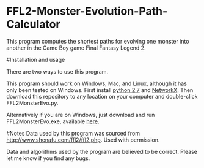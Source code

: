 # FFL2-Monster-Evolution-Path-Calculator

This program computes the shortest paths for evolving one monster into another in the Game Boy game Final Fantasy Legend 2. 

#Installation and usage

There are two ways to use this program. 

This program should work on Windows, Mac, and Linux, although it has only been tested on Windows. First install [python 2.7](https://www.python.org/) and [NetworkX](https://networkx.github.io/). Then download this repository to any location on your computer and double-click FFL2MonsterEvo.py.

Alternatively if you are on Windows, just download and run FFL2MonsterEvo.exe, available [here](https://github.com/CodeMartyLikeYou/FFL2-Monster-Evolution-Path-Calculator/releases).

#Notes
Data used by this program was sourced from http://www.shenafu.com/ffl2/ffl2.php. Used with permission. 

Data and algorithms used by the program are believed to be correct. Please let me know if you find any bugs.
